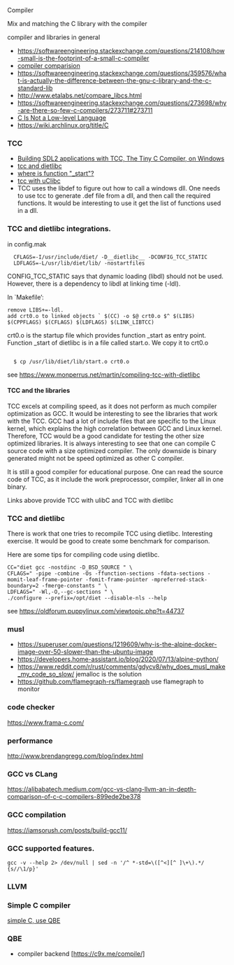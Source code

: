 Compiler 

Mix and matching the C library with the compiler 

compiler and libraries in general 
* https://softwareengineering.stackexchange.com/questions/214108/how-small-is-the-footprint-of-a-small-c-compiler
* [compiler comparision](https://colfaxresearch.com/compiler-comparison/)
* https://softwareengineering.stackexchange.com/questions/359576/what-is-actually-the-difference-between-the-gnu-c-library-and-the-c-standard-lib
* http://www.etalabs.net/compare_libcs.html
* https://softwareengineering.stackexchange.com/questions/273698/why-are-there-so-few-c-compilers/273711#273711
* [C Is Not a Low-level Language](https://queue.acm.org/detail.cfm?id=3212479)
* https://wiki.archlinux.org/title/C

### TCC
* [Building SDL2 applications with TCC, The Tiny C Compiler, on Windows](https://www.youtube.com/watch?v=HIV62ato9iA)
* [tcc and dietlibc](https://www.monperrus.net/martin/compiling-c-code-with-dietlibc-and-tcc) 
* [where is function "_start"?](https://www.monperrus.net/martin/compiling-where-is-_start)
* [tcc with uClibc](https://github.com/pts/pts-tcc)
* TCC uses the libdef to figure out how to call a windows dll. One needs to use tcc to generate .def file from a dll, and then call the required functions.  It would be interesting to use it get the list of functions used in a dll.


### TCC and dietlibc integrations.
in config.mak
```
  CFLAGS=-I/usr/include/diet/ -D__dietlibc__ -DCONFIG_TCC_STATIC 
  LDFLAGS=-L/usr/lib/diet/lib/ -nostartfiles
```
CONFIG_TCC_STATIC says that dynamic loading (libdl) should not be used. However, there is a dependency to libdl at linking time (-ldl).

In `Makefile’:
```
remove LIBS+=-ldl.
add crt0.o to linked objects ` $(CC) -o $@ crt0.o $^ $(LIBS) $(CPPFLAGS) $(CFLAGS) $(LDFLAGS) $(LINK_LIBTCC)

```
crt0.o is the startup file which provides function _start as entry point.
Function _start of dietlibc is in a file called start.o. We copy it to crt0.o 
```

  $ cp /usr/lib/diet/lib/start.o crt0.o

```

see https://www.monperrus.net/martin/compiling-tcc-with-dietlibc 

#### TCC and the libraries
TCC excels at compiling speed,  as it does not perform as much compiler optimization as GCC.  It would be interesting to see the libraries that work with the TCC.  GCC had a lot of include files that are specific to the Linux kernel, which explains the high correlation between GCC and Linux kernel.  Therefore, TCC would be a good candidate for testing the other size optimized libraries.  It is always interesting to see that one can compile C source code with a size optimized compiler.  The only downside is binary generated might not be speed optimized as other C compiler.

It is still a good compiler for educational purpose.  One can read the source code of TCC, as it include the work preprocessor, compiler, linker all in one binary.

Links above provide TCC with ulibC and TCC with dietlibc

### TCC and dietlibc
There is work that one tries to recompile TCC using dietlibc. Interesting exercise.  It would be good to create some benchmark for comparison.

Here are some tips for compiling code using dietlibc.
```
CC="diet gcc -nostdinc -D_BSD_SOURCE " \
CFLAGS=" -pipe -combine -Os -ffunction-sections -fdata-sections -momit-leaf-frame-pointer -fomit-frame-pointer -mpreferred-stack-boundary=2 -fmerge-constants " \
LDFLAGS=" -Wl,-O,--gc-sections " \
./configure --prefix=/opt/diet --disable-nls --help
```
see https://oldforum.puppylinux.com/viewtopic.php?t=44737


### musl 
* https://superuser.com/questions/1219609/why-is-the-alpine-docker-image-over-50-slower-than-the-ubuntu-image
* https://developers.home-assistant.io/blog/2020/07/13/alpine-python/
* https://www.reddit.com/r/rust/comments/gdycv8/why_does_musl_make_my_code_so_slow/ jemalloc is the solution
* https://github.com/flamegraph-rs/flamegraph use flamegraph to monitor

### code checker
https://www.frama-c.com/

### performance
http://www.brendangregg.com/blog/index.html

### GCC vs CLang
https://alibabatech.medium.com/gcc-vs-clang-llvm-an-in-depth-comparison-of-c-c-compilers-899ede2be378

### GCC compilation
https://iamsorush.com/posts/build-gcc11/

### GCC supported features.
```gcc -v --help 2> /dev/null | sed -n '/^ *-std=\([^<][^ ]\+\).*/ {s//\1/p}'```

### LLVM 

### Simple C compiler
[simple C, use QBE](http://www.simple-cc.org/)


### QBE
* compiler backend [https://c9x.me/compile/]  
